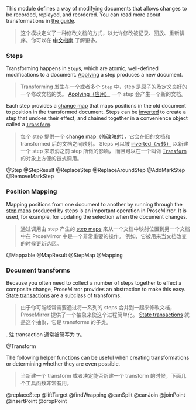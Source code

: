 This module defines a way of modifying documents that allows changes
to be recorded, replayed, and reordered. You can read more about
transformations in [the guide](/docs/guide/#transform).

> 这个模块定义了一种修改文档的方式，以允许修改被记录、回放、重新排序。你可以在
[中文指南](https://xheldon.com/prosemirror-guide-chinese.html#document-transformations) 了解更多。

### Steps

Transforming happens in `Step`s, which are atomic, well-defined
modifications to a document. [Applying](#transform.Step.apply) a step
produces a new document.

> Transforming 发生在一个或者多个 `Step` 中，step 是原子的及定义良好的一个修改文档的类。
[Applying（应用）](#transform.Step.apply) 一个 step 会产生一个新的文档。

Each step provides a [change map](#transform.StepMap) that maps
positions in the old document to position in the transformed document.
Steps can be [inverted](#transform.Step.invert) to create a step that
undoes their effect, and chained together in a convenience object
called a [`Transform`](#transform.Transform).

> 每个 step 提供一个 [change map（修改映射）](#transform.StepMap)，它会在旧的文档和 transformed
后的文档之间映射。 Steps 可以被 [inverted（反转）](#transform.Step.invert) 以新建一个 step 来取消之前 step 所做的影响，
而且可以在一个叫做 [`Transform`](#transform.Transform) 的对象上方便的链式调用。

@Step
@StepResult
@ReplaceStep
@ReplaceAroundStep
@AddMarkStep
@RemoveMarkStep

### Position Mapping

Mapping positions from one document to another by running through the
[step maps](#transform.StepMap) produced by steps is an important
operation in ProseMirror. It is used, for example, for updating the
selection when the document changes.

> 通过调用由 step 产生的 [step maps](#transform.StepMap) 来从一个文档中映射位置到另一个文档中在 ProseMirror 中是一个非常重要的操作。
例如，它被用来当文档改变的时候更新选区。

@Mappable
@MapResult
@StepMap
@Mapping

### Document transforms

Because you often need to collect a number of steps together to effect
a composite change, ProseMirror provides an abstraction to make this
easy. [State transactions](#state.Transaction) are a subclass of
transforms.

> 由于你可能经常需要通过将一系列的 steps 合并到一起来修改文档，ProseMirror 提供了一个抽象来使这个过程简单化。
[State transactions](#state.Transaction) 就是这个抽象，它是 transforms 的子类。

. 注 transaction 通常被简写为 tr。

@Transform

The following helper functions can be useful when creating
transformations or determining whether they are even possible.

> 当新建一个 transform 或者决定能否新建一个 transform 的时候，下面几个工具函数非常有用。

@replaceStep
@liftTarget
@findWrapping
@canSplit
@canJoin
@joinPoint
@insertPoint
@dropPoint
